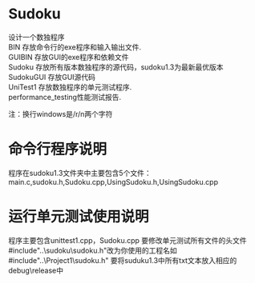 # Sudoku
设计一个数独程序  
BIN 存放命令行的exe程序和输入输出文件.  
GUIBIN 存放GUI的exe程序和依赖文件  
Sudoku 存放所有版本数独程序的源代码，sudoku1.3为最新最优版本  
SudokuGUI 存放GUI源代码  
UniTest1 存放数独程序的单元测试程序.  
performance_testing性能测试报告.  

注：换行windows是/r/n两个字符  
# 命令行程序说明
程序在sudoku1.3文件夹中主要包含5个文件：main.c,sudoku.h,Sudoku.cpp,UsingSudoku.h,UsingSudoku.cpp
# 运行单元测试使用说明  
程序主要包含unittest1.cpp，Sudoku.cpp
要修改单元测试所有文件的头文件#include"..\sudoku\sudoku.h"改为你使用的工程名如#include"..\Project1\sudoku.h"
要将suduku1.3中所有txt文本放入相应的debug\release中



